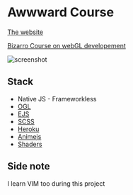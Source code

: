 # Awwward Course 

[The website](https://floema-nam-hai.herokuapp.com/)

[Bizarro Course on webGL developement](https://www.awwwards.com/academy/course/building-an-immersive-creative-website-from-scratch-without-frameworks)

![screenshot](https://user-images.githubusercontent.com/76962312/180613590-b7d5145c-3d4c-4133-aa55-205190bf136f.png)

## Stack

- Native JS - Frameworkless
- [OGL](https://oframe.github.io/ogl/examples/?src=shadow-maps.html)
- [EJS](https://ejs.co)
- [SCSS](https://sass-lang.com)
- [Heroku](heroku.com)
- [Animejs](https://animejs.com/documentation/)
- [Shaders](https://thebookofshaders.com/00/)

## Side note

I learn VIM too during this project 
